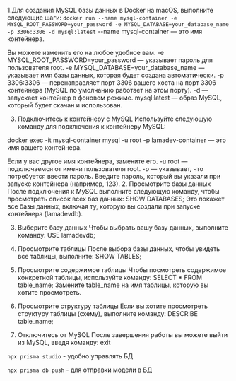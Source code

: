 1.Для создания MySQL базы данных в Docker на macOS, выполните следующие шаги:
`docker run --name mysql-container -e MYSQL_ROOT_PASSWORD=your_password -e MYSQL_DATABASE=your_database_name -p 3306:3306 -d mysql:latest`
--name mysql-container — это имя контейнера. 

Вы можете изменить его на любое удобное вам.
-e MYSQL_ROOT_PASSWORD=your_password — указывает пароль для пользователя root.
-e MYSQL_DATABASE=your_database_name — указывает имя базы данных, которая будет создана автоматически.
-p 3306:3306 — перенаправляет порт 3306 вашего хоста на порт 3306 контейнера (MySQL по умолчанию работает на этом порту).
-d — запускает контейнер в фоновом режиме.
mysql:latest — образ MySQL, который будет скачан и использован.

3. Подключитесь к контейнеру с MySQL
   Используйте следующую команду для подключения к контейнеру MySQL:

docker exec -it mysql-container mysql -u root -p
lamadev-container — это имя вашего контейнера. 

Если у вас другое имя контейнера, замените его.
-u root — подключаемся от имени пользователя root.
-p — указывает, что потребуется ввести пароль. Введите пароль, который вы указали при запуске контейнера (например, 123).
2. Просмотрите базы данных
   После подключения к MySQL выполните следующую команду, чтобы просмотреть список всех баз данных:
SHOW DATABASES;
Это покажет все базы данных, включая ту, которую вы создали при запуске контейнера (lamadevdb).

3. Выберите базу данных
   Чтобы выбрать вашу базу данных, выполните команду:
USE lamadevdb;
4. Просмотрите таблицы
   После выбора базы данных, чтобы увидеть все таблицы, выполните:
SHOW TABLES;
5. Просмотрите содержимое таблицы
   Чтобы посмотреть содержимое конкретной таблицы, используйте команду:
SELECT * FROM table_name;
Замените table_name на имя таблицы, которую вы хотите просмотреть.

6. Просмотрите структуру таблицы
   Если вы хотите просмотреть структуру таблицы (схему), выполните команду:
DESCRIBE table_name;
7. Отключитесь от MySQL
   После завершения работы вы можете выйти из MySQL, введя команду:
exit

`npx prisma studio` - удобно управлять БД

`npx prisma db push` - для отправки модели в БД